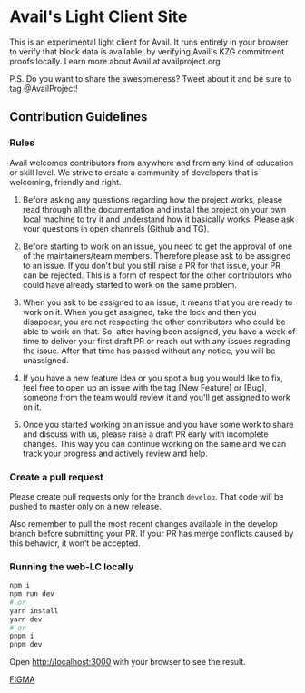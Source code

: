 
# Avail's Light Client Site

This is an experimental light client for Avail. It runs entirely in your browser to verify that block data is available, by verifying Avail's KZG commitment proofs locally. Learn more about Avail at availproject.org

P.S. Do you want to share the awesomeness? Tweet about it and be sure to tag @AvailProject!


## Contribution Guidelines

### Rules

Avail welcomes contributors from anywhere and from any kind of education or skill level. We strive to create a community of developers that is welcoming, friendly and right.

1. Before asking any questions regarding how the project works, please read through all the documentation and install the project on your own local machine to try it and understand how it basically works. Please ask your questions in open channels (Github and TG).

2. Before starting to work on an issue, you need to get the approval of one of the maintainers/team members. Therefore please ask to be assigned to an issue. If you don't but you still raise a PR for that issue, your PR can be rejected. This is a form of respect for the other contributors who could have already started to work on the same problem.

3. When you ask to be assigned to an issue, it means that you are ready to work on it. When you get assigned, take the lock and then you disappear, you are not respecting the other contributors who could be able to work on that. So, after having been assigned, you have a week of time to deliver your first draft PR or reach out with any issues regrading the issue. After that time has passed without any notice, you will be unassigned.

4. If you have a new feature idea or you spot a bug you would like to fix, feel free to open up an issue with the tag [New Feature] or [Bug], someone from the team would review it and you'll get assigned to work on it.

5. Once you started working on an issue and you have some work to share and discuss with us, please raise a draft PR early with incomplete changes. This way you can continue working on the same and we can track your progress and actively review and help.

### Create a pull request

Please create pull requests only for the branch `develop`. That code will be pushed to master only on a new release.

Also remember to pull the most recent changes available in the develop branch before submitting your PR. If your PR has merge conflicts caused by this behavior, it won’t be accepted.




### Running the web-LC locally

```bash
npm i
npm run dev
# or
yarn install
yarn dev
# or
pnpm i
pnpm dev
```

Open [http://localhost:3000](http://localhost:3000) with your browser to see the result.

[FIGMA](https://www.figma.com/file/xxpfvdbphpVXAJ75iTcaQk/Avail-Web-LC?type=design&node-id=41%3A5573&mode=design&t=jqdRwMVg0hd5TFe2-1)



